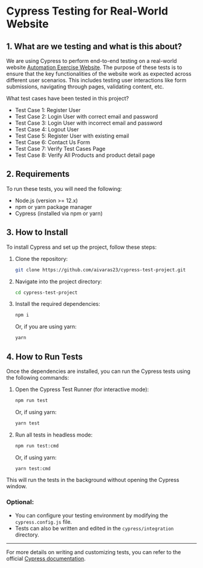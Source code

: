 # Cypress Testing for Real-World Website

## 1. What are we testing and what is this about?

We are using Cypress to perform end-to-end testing on a real-world website <a href="https://www.automationexercise.com/"> Automation Exercise Website</a>. The purpose of these tests is to ensure that the key functionalities of the website work as expected across different user scenarios. This includes testing user interactions like form submissions, navigating through pages, validating content, etc.

What test cases have been tested in this project?

-   Test Case 1: Register User
-   Test Case 2: Login User with correct email and password
-   Test Case 3: Login User with incorrect email and password
-   Test Case 4: Logout User
-   Test Case 5: Register User with existing email
-   Test Case 6: Contact Us Form
-   Test Case 7: Verify Test Cases Page
-   Test Case 8: Verify All Products and product detail page

## 2. Requirements

To run these tests, you will need the following:

-   Node.js (version >= 12.x)
-   npm or yarn package manager
-   Cypress (installed via npm or yarn)

## 3. How to Install

To install Cypress and set up the project, follow these steps:

1. Clone the repository:

    ```bash
    git clone https://github.com/aivaras23/cypress-test-project.git
    ```

2. Navigate into the project directory:

    ```bash
    cd cypress-test-project
    ```

3. Install the required dependencies:

    ```bash
    npm i
    ```

    Or, if you are using yarn:

    ```bash
    yarn
    ```

## 4. How to Run Tests

Once the dependencies are installed, you can run the Cypress tests using the following commands:

1. Open the Cypress Test Runner (for interactive mode):

    ```bash
    npm run test
    ```

    Or, if using yarn:

    ```bash
    yarn test
    ```

2. Run all tests in headless mode:

    ```bash
    npm run test:cmd
    ```

    Or, if using yarn:

    ```bash
    yarn test:cmd
    ```

This will run the tests in the background without opening the Cypress window.

### Optional:

-   You can configure your testing environment by modifying the `cypress.config.js` file.
-   Tests can also be written and edited in the `cypress/integration` directory.

---

For more details on writing and customizing tests, you can refer to the official [Cypress documentation](https://docs.cypress.io/).
